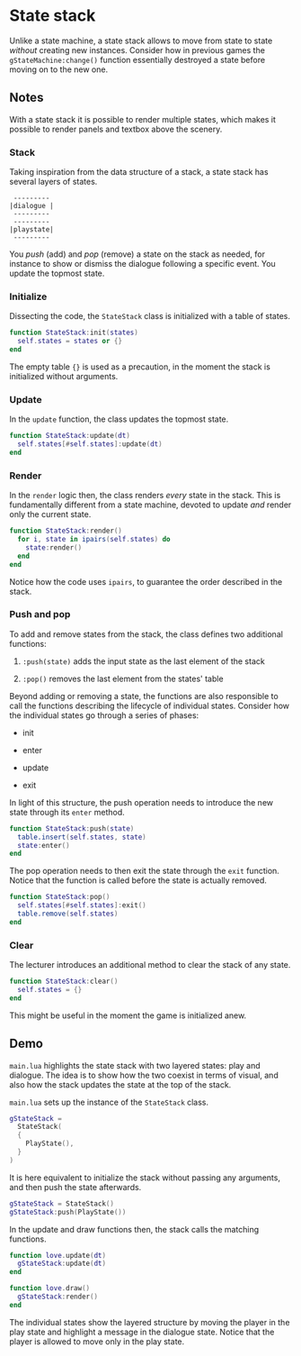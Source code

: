 # State stack

Unlike a state machine, a state stack allows to move from state to state _without_ creating new instances. Consider how in previous games the `gStateMachine:change()` function essentially destroyed a state before moving on to the new one.

## Notes

With a state stack it is possible to render multiple states, which makes it possible to render panels and textbox above the scenery.

### Stack

Taking inspiration from the data structure of a stack, a state stack has several layers of states.

```text
 ---------
|dialogue |
 ---------
 ---------
|playstate|
 ---------
```

You _push_ (add) and _pop_ (remove) a state on the stack as needed, for instance to show or dismiss the dialogue following a specific event. You update the topmost state.

### Initialize

Dissecting the code, the `StateStack` class is initialized with a table of states.

```lua
function StateStack:init(states)
  self.states = states or {}
end
```

The empty table `{}` is used as a precaution, in the moment the stack is initialized without arguments.

### Update

In the `update` function, the class updates the topmost state.

```lua
function StateStack:update(dt)
  self.states[#self.states]:update(dt)
end
```

### Render

In the `render` logic then, the class renders _every_ state in the stack. This is fundamentally different from a state machine, devoted to update _and_ render only the current state.

```lua
function StateStack:render()
  for i, state in ipairs(self.states) do
    state:render()
  end
end
```

Notice how the code uses `ipairs`, to guarantee the order described in the stack.

### Push and pop

To add and remove states from the stack, the class defines two additional functions:

1. `:push(state)` adds the input state as the last element of the stack

2. `:pop()` removes the last element from the states' table

Beyond adding or removing a state, the functions are also responsible to call the functions describing the lifecycle of individual states. Consider how the individual states go through a series of phases:

- init

- enter

- update

- exit

In light of this structure, the push operation needs to introduce the new state through its `enter` method.

```lua
function StateStack:push(state)
  table.insert(self.states, state)
  state:enter()
end
```

The pop operation needs to then exit the state through the `exit` function. Notice that the function is called before the state is actually removed.

```lua
function StateStack:pop()
  self.states[#self.states]:exit()
  table.remove(self.states)
end
```

### Clear

The lecturer introduces an additional method to clear the stack of any state.

```lua
function StateStack:clear()
  self.states = {}
end
```

This might be useful in the moment the game is initialized anew.

## Demo

`main.lua` highlights the state stack with two layered states: play and dialogue. The idea is to show how the two coexist in terms of visual, and also how the stack updates the state at the top of the stack.

`main.lua` sets up the instance of the `StateStack` class.

```lua
gStateStack =
  StateStack(
  {
    PlayState(),
  }
)
```

It is here equivalent to initialize the stack without passing any arguments, and then push the state afterwards.

```lua
gStateStack = StateStack()
gStateStack:push(PlayState())
```

In the update and draw functions then, the stack calls the matching functions.

```lua
function love.update(dt)
  gStateStack:update(dt)
end

function love.draw()
  gStateStack:render()
end
```

The individual states show the layered structure by moving the player in the play state and highlight a message in the dialogue state. Notice that the player is allowed to move only in the play state.
